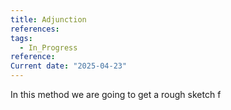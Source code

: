 ```yaml
---
title: Adjunction
references: 
tags:
  - In_Progress
reference: 
Current date: "2025-04-23"
---
```

In this method we are going to get a rough sketch f